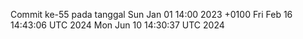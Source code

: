 Commit ke-55 pada tanggal Sun Jan 01 14:00 2023 +0100
Fri Feb 16 14:43:06 UTC 2024
Mon Jun 10 14:30:37 UTC 2024
